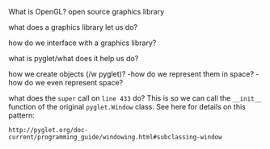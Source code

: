 What is OpenGL?
    open source graphics library

what does a graphics library let us do?

how do we interface with a graphics library?

what is pyglet/what does it help us do?

how we create objects (/w pyglet)?
    -how do we represent them in space?
    -how do we even represent space?

what does the `super` call on `line 433` do?
    This is so we can call the `__init__` function of the original `pyglet.Window` class.
    See here for details on this pattern:

    http://pyglet.org/doc-current/programming_guide/windowing.html#subclassing-window

